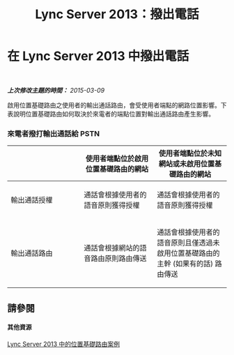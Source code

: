 ﻿---
title: Lync Server 2013：撥出電話
TOCTitle: 撥出電話
ms:assetid: 885ffe6f-cd51-4f21-8d4f-a1ff8d818858
ms:mtpsurl: https://technet.microsoft.com/zh-tw/library/JJ994049(v=OCS.15)
ms:contentKeyID: 52056164
ms.date: 08/10/2015
mtps_version: v=OCS.15
ms.translationtype: HT
---

# 在 Lync Server 2013 中撥出電話

 

_**上次修改主題的時間：** 2015-03-09_

啟用位置基礎路由之使用者的輸出通話路由，會受使用者端點的網路位置影響。下表說明位置基礎路由如何取決於來電者的端點位置對輸出通話路由產生影響。

### 來電者撥打輸出通話給 PSTN

<table>
<colgroup>
<col style="width: 33%" />
<col style="width: 33%" />
<col style="width: 33%" />
</colgroup>
<thead>
<tr class="header">
<th></th>
<th>使用者端點位於啟用位置基礎路由的網站</th>
<th>使用者端點位於未知網站或未啟用位置基礎路由的網站</th>
</tr>
</thead>
<tbody>
<tr class="odd">
<td><p>輸出通話授權</p></td>
<td><p>通話會根據使用者的語音原則獲得授權</p></td>
<td><p>通話會根據使用者的語音原則獲得授權</p></td>
</tr>
<tr class="even">
<td><p>輸出通話路由</p></td>
<td><p>通話會根據網站的語音路由原則路由傳送</p></td>
<td><p>通話會根據使用者的語音原則且僅透過未啟用位置基礎路由的主幹 (如果有的話) 路由傳送</p></td>
</tr>
</tbody>
</table>


## 請參閱

#### 其他資源

[Lync Server 2013 中的位置基礎路由案例](lync-server-2013-scenarios-for-location-based-routing.md)

